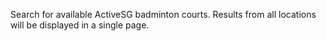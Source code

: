 Search for available ActiveSG badminton courts. Results from all locations will be displayed in a single page.
